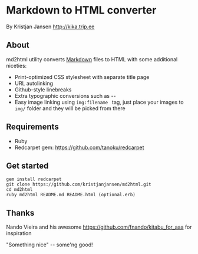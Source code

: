 # Markdown to HTML converter

By Kristjan Jansen
http://kika.trip.ee

## About

md2html utility converts [Markdown](http://daringfireball.net/projects/markdown/syntax) files to HTML with some additional niceties:

* Print-optimized CSS stylesheet with separate title page
* URL autolinking
* Github-style linebreaks
* Extra typographic conversions such as -- 
* Easy image linking using ```img:filename ``` tag, just place your images to ```img/``` folder and they will be picked from there

## Requirements

* Ruby
* Redcarpet gem: https://github.com/tanoku/redcarpet

## Get started

```
gem install redcarpet
git clone https://github.com/kristjanjansen/md2html.git
cd md2html
ruby md2html README.md README.html (optional.erb)
```

## Thanks 

Nando Vieira and his awesome https://github.com/fnando/kitabu_for_aaa for inspiration

"Something nice" -- some'ng good! 
